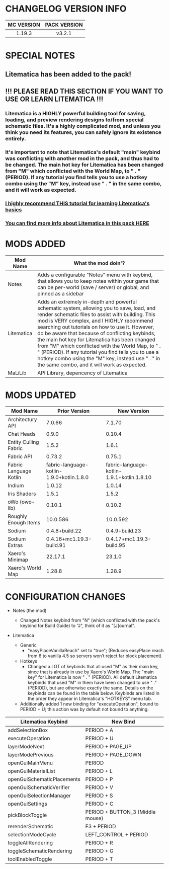 # CHANGELOG VERSION INFO
| MC VERSION | PACK VERSION |
| :---: | :---: |
| 1.19.3 | v3.2.1 |

# SPECIAL NOTES
## Litematica has been added to the pack!
## !!! PLEASE READ THIS SECTION IF YOU WANT TO USE OR LEARN LITEMATICA !!!
### Litematica is a HIGHLY powerful building tool for saving, loading, and preview rendering designs to/from special schematic files. It's a highly complicated mod, and unless you think you need its features, you can safely ignore its existence entirely.
### It's important to note that Litematica's default "main" keybind was conflicting with another mod in the pack, and thus had to be changed. The main hot key for Litematica has been changed from "M" which conflicted with the World Map, to " . " (PERIOD). If any tutorial you find tells you to use a hotkey combo using the "M" key, instead use " . " in the same combo, and it will work as expected.
### [I highly recommend THIS tutorial for learning Litematica's basics](https://www.youtube.com/watch?v=pHa_GBLHulw)
### [You can find more info about Litematica in this pack HERE](https://github.com/NFinET/MC-TCPP-Lightly-Seasoned/wiki/Litematica-(v3.2.1-&-up-ONLY))

# MODS ADDED
Mod Name | What the mod doin'?
--- | ---
Notes | Adds a configurable "Notes" menu with keybind, that allows you to keep notes within your game that can be per-world (save / server) or global, and pinned as a sidebar
Litematica | Adds an extremely in-depth and powerful schematic system, allowing you to save, load, and render schematic files to assist with building. This mod is VERY complex, and I HIGHLY recommend searching out tutorials on how to use it. However, do be aware that because of conflicting keybinds, the main hot key for Litematica has been changed from "M" which conflicted with the World Map, to " . " (PERIOD). If any tutorial you find tells you to use a hotkey combo using the "M" key, instead use " . " in the same combo, and it will work as expected.
MaLiLib | API Library, depencency of Litematica

# MODS UPDATED
Mod Name | Prior Version | New Version
--- | --- | --- 
Architectury API | 7.0.66 | 7.1.70
Chat Heads | 0.9.0 | 0.10.4
Entity Culling Fabric | 1.5.2 | 1.6.1
Fabric API | 0.73.2 | 0.75.1
Fabric Language Kotlin | fabric-language-kotlin-1.9.0+kotlin.1.8.0 | fabric-language-kotlin-1.9.1+kotlin.1.8.10 
Indium | 1.0.12 | 1.0.14 
Iris Shaders | 1.5.1 | 1.5.2 
oWo (owo-lib) | 0.10.1 | 0.10.2
Roughly Enough Items | 10.0.586 | 10.0.592 
Sodium | 0.4.8+build.22 | 0.4.9+build.23 
Sodium Extras | 0.4.16+mc1.19.3-build.91 | 0.4.17+mc1.19.3-build.95 
Xaero's Minimap | 22.17.1 | 23.1.0 
Xaero's World Map  | 1.28.8 | 1.28.9 


# CONFIGURATION CHANGES
* Notes (the mod)
  * Changed Notes keybind from "N" (which conflicted with the pack's keybind for Build Guide) to "J", think of it as "[J]ournal".

* Litematica
  * Generic
    *  "easyPlaceVanillaReach" set to "true"; (Reduces easyPlace reach from 6 to vanilla 4.5 so servers won’t reject far block placement)
  * Hotkeys
    *  Changed a LOT of keybinds that all used "M" as their main key, since that is already in use by Xaero's World Map. The "main key" for Litematica is now " . " (PERIOD). All default Litematica keybinds that used "M" in them have been changed to use " ." (PERIOD), but are otherwise exactly the same. Details on the keybinds can be found in the table below. Keybinds are listed in the order they appear in Litematica's "HOTKEYS" menu tab.
  *  Additionally added 1 new binding for "executeOperation", bound to PERIOD + U; this action was by default not bound to anything.  

Litematica Keybind | New Bind
--- | --- 
addSelectionBox | PERIOD + A
executeOperation | PERIOD + U 
layerModeNext | PERIOD + PAGE_UP
layerModePrevious | PERIOD + PAGE_DOWN
openGuiMainMenu | PERIOD
openGuiMaterialList | PERIOD + L
openGuiSchematicPlacements | PERIOD + P
openGuiSchematicVerifier | PERIOD + V
openGuiSelectionManager | PERIOD + S
openGuiSettings | PERIOD + C
pickBlockToggle | PERIOD + BUTTON_3 (Middle mouse)
rerenderSchematic | F3 + PERIOD
selectionModeCycle | LEFT_CONTROL + PERIOD
toggleAllRendering | PERIOD + R
toggleSchematicRendering | PERIOD + G
toolEnabledToggle | PERIOD + T


